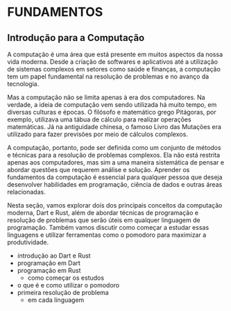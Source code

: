 # FUNDAMENTOS

## Introdução para a Computação

A computação é uma área que está presente em muitos aspectos da nossa vida moderna. Desde a criação de softwares e aplicativos até a utilização de sistemas complexos em setores como saúde e finanças, a computação tem um papel fundamental na resolução de problemas e no avanço da tecnologia.

Mas a computação não se limita apenas à era dos computadores. Na verdade, a ideia de computação vem sendo utilizada há muito tempo, em diversas culturas e épocas. O filósofo e matemático grego Pitágoras, por exemplo, utilizava uma tábua de cálculo para realizar operações matemáticas. Já na antiguidade chinesa, o famoso Livro das Mutações era utilizado para fazer previsões por meio de cálculos complexos.

A computação, portanto, pode ser definida como um conjunto de métodos e técnicas para a resolução de problemas complexos. Ela não está restrita apenas aos computadores, mas sim a uma maneira sistemática de pensar e abordar questões que requerem análise e solução. Aprender os fundamentos da computação é essencial para qualquer pessoa que deseja desenvolver habilidades em programação, ciência de dados e outras áreas relacionadas.

Nesta seção, vamos explorar dois dos principais conceitos da computação moderna, Dart e Rust, além de abordar técnicas de programação e resolução de problemas que serão úteis em qualquer linguagem de programação. Também vamos discutir como começar a estudar essas linguagens e utilizar ferramentas como o pomodoro para maximizar a produtividade.

- introdução ao Dart e Rust
- programação em Dart
- programação em Rust
  - como começar os estudos
- o que é e como utilizar o pomodoro
- primeira resolução de problema
  - em cada linguagem
